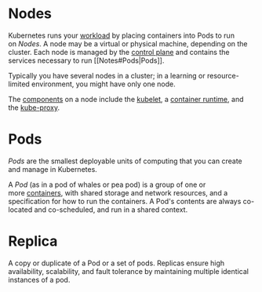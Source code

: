 
# Nodes
Kubernetes runs your [workload](https://kubernetes.io/docs/concepts/workloads/) by placing containers into Pods to run on _Nodes_. A node may be a virtual or physical machine, depending on the cluster. Each node is managed by the [control plane](https://kubernetes.io/docs/reference/glossary/?all=true#term-control-plane) and contains the services necessary to run [[Notes#Pods|Pods]].

Typically you have several nodes in a cluster; in a learning or resource-limited environment, you might have only one node.

The [components](https://kubernetes.io/docs/concepts/overview/components/#node-components) on a node include the [kubelet](https://kubernetes.io/docs/reference/generated/kubelet), a [container runtime](https://kubernetes.io/docs/setup/production-environment/container-runtimes), and the [kube-proxy](https://kubernetes.io/docs/reference/command-line-tools-reference/kube-proxy/).

# Pods 
_Pods_ are the smallest deployable units of computing that you can create and manage in Kubernetes.

A _Pod_ (as in a pod of whales or pea pod) is a group of one or more [containers](https://kubernetes.io/docs/concepts/containers/), with shared storage and network resources, and a specification for how to run the containers. A Pod's contents are always co-located and co-scheduled, and run in a shared context.

# Replica
A copy or duplicate of a Pod or a set of pods. Replicas ensure high availability, scalability, and fault tolerance by maintaining multiple identical instances of a pod.